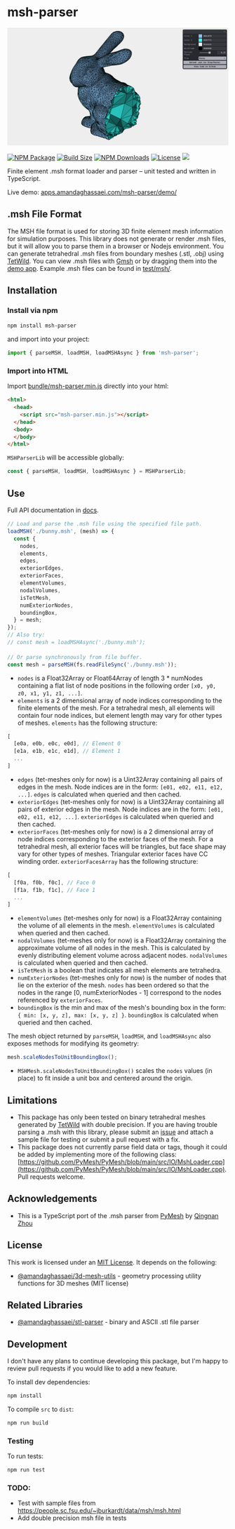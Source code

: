 # msh-parser
[![msh-parser main image](./main-image.jpg)](https://apps.amandaghassaei.com/msh-parser/demo/)

[![NPM Package](https://img.shields.io/npm/v/msh-parser)](https://www.npmjs.com/package/msh-parser)
[![Build Size](https://img.shields.io/bundlephobia/min/msh-parser)](https://bundlephobia.com/result?p=msh-parser)
[![NPM Downloads](https://img.shields.io/npm/dw/msh-parser)](https://www.npmtrends.com/msh-parser)
[![License](https://img.shields.io/npm/l/msh-parser)](https://github.com/amandaghassaei/msh-parser/blob/main/LICENSE.txt)
![](https://img.shields.io/badge/Coverage-98%25-83A603.svg?prefix=$coverage$)

Finite element .msh format loader and parser – unit tested and written in TypeScript.

Live demo: [apps.amandaghassaei.com/msh-parser/demo/](https://apps.amandaghassaei.com/msh-parser/demo/)


## .msh File Format

The MSH file format is used for storing 3D finite element mesh information for simulation purposes.  This library does not generate or render .msh files, but it will allow you to parse them in a browser or Nodejs environment.  You can generate tetrahedral .msh files from boundary meshes (.stl, .obj) using [TetWild](https://wildmeshing.github.io/tetwild/).  You can view .msh files with [Gmsh](https://gmsh.info/) or by dragging them into the [demo app](https://apps.amandaghassaei.com/msh-parser/demo/).  Example .msh files can be found in [test/msh/](https://github.com/amandaghassaei/msh-parser/tree/main/test/msh).


## Installation

### Install via npm

```sh
npm install msh-parser
```

and import into your project:

```js
import { parseMSH, loadMSH, loadMSHAsync } from 'msh-parser';
```

### Import into HTML

Import [bundle/msh-parser.min.js](https://github.com/amandaghassaei/msh-parser/blob/main/dist/msh-parser.min.js) directly into your html:

```html
<html>
  <head>
    <script src="msh-parser.min.js"></script>
  </head>
  <body>
  </body>
</html>
```

`MSHParserLib` will be accessible globally:

```js
const { parseMSH, loadMSH, loadMSHAsync } = MSHParserLib;
```


## Use

Full API documentation in [docs](https://github.com/amandaghassaei/msh-parser/blob/main/docs/).

```js
// Load and parse the .msh file using the specified file path.
loadMSH('./bunny.msh', (mesh) => {
  const {
    nodes,
    elements,
    edges,
    exteriorEdges,
    exteriorFaces,
    elementVolumes,
    nodalVolumes,
    isTetMesh,
    numExteriorNodes,
    boundingBox,
  } = mesh;
});
// Also try:
// const mesh = loadMSHAsync('./bunny.msh');

// Or parse synchronously from file buffer.
const mesh = parseMSH(fs.readFileSync('./bunny.msh'));
```

- `nodes` is a Float32Array or Float64Array of length 3 * numNodes containing a flat list of node positions in the following order `[x0, y0, z0, x1, y1, z1, ...]`.
- `elements` is a 2 dimensional array of node indices corresponding to the finite elements of the mesh.  For a tetrahedral mesh, all elements will contain four node indices, but element length may vary for other types of meshes.  `elements` has the following structure:
```js
[
  [e0a, e0b, e0c, e0d], // Element 0
  [e1a, e1b, e1c, e1d], // Element 1
  ...
]
```
- `edges` (tet-meshes only for now) is a Uint32Array containing all pairs of edges in the mesh.  Node indices are in the form: `[e01, e02, e11, e12, ...]`.  `edges` is calculated when queried and then cached.
- `exteriorEdges` (tet-meshes only for now) is a Uint32Array containing all pairs of exterior edges in the mesh.  Node indices are in the form: `[e01, e02, e11, e12, ...]`.  `exteriorEdges` is calculated when queried and then cached.
- `exteriorFaces` (tet-meshes only for now) is a 2 dimensional array of node indices corresponding to the exterior faces of the mesh.  For a tetrahedral mesh, all exterior faces will be triangles, but face shape may vary for other types of meshes.  Triangular exterior faces have CC winding order.  `exteriorFacesArray` has the following structure:
```js
[
  [f0a, f0b, f0c], // Face 0
  [f1a, f1b, f1c], // Face 1
  ...
]
```
- `elementVolumes` (tet-meshes only for now) is a Float32Array containing the volume of all elements in the mesh.  `elementVolumes` is calculated when queried and then cached.
- `nodalVolumes` (tet-meshes only for now) is a Float32Array containing the approximate volume of all nodes in the mesh.  This is calculated by evenly distributing element volume across adjacent nodes.  `nodalVolumes` is calculated when queried and then cached.
- `isTetMesh` is a boolean that indicates all mesh elements are tetrahedra.
- `numExteriorNodes` (tet-meshes only for now) is the number of nodes that lie on the exterior of the mesh.  `nodes` has been ordered so that the nodes in the range [0, numExteriorNodes - 1] correspond to the nodes referenced by `exteriorFaces`.
- `boundingBox` is the min and max of the mesh's bounding box in the form: `{ min: [x, y, z], max: [x, y, z] }`.  `boundingBox` is calculated when queried and then cached.


The mesh object returned by `parseMSH`, `loadMSH`, and `loadMSHAsync` also exposes methods for modifying its geometry:

```js
mesh.scaleNodesToUnitBoundingBox();
```

- `MSHMesh.scaleNodesToUnitBoundingBox()` scales the `nodes` values (in place) to fit inside a unit box and centered around the origin.


## Limitations

- This package has only been tested on binary tetrahedral meshes generated by [TetWild](https://wildmeshing.github.io/tetwild/) with double precision.  If you are having trouble parsing a .msh with this library, please submit an [issue](https://github.com/amandaghassaei/msh-parser/issues) and attach a sample file for testing or submit a pull request with a fix.
- This package does not currently parse field data or tags, though it could be added by implementing more of the following class: [https://github.com/PyMesh/PyMesh/blob/main/src/IO/MshLoader.cpp](https://github.com/PyMesh/PyMesh/blob/main/src/IO/MshLoader.cpp).  Pull requests welcome.


## Acknowledgements

- This is a TypeScript port of the .msh parser from [PyMesh](https://github.com/PyMesh/PyMesh) by [Qingnan Zhou](https://research.adobe.com/person/qingnan-zhou/)


## License

This work is licensed under an [MIT License](https://github.com/amandaghassaei/msh-parser/blob/main/LICENSE.txt).  It depends on the following:

- [@amandaghassaei/3d-mesh-utils](https://www.npmjs.com/package/@amandaghassaei/3d-mesh-utils) - geometry processing utility functions for 3D meshes (MIT license)


## Related Libraries

- [@amandaghassaei/stl-parser](https://www.npmjs.com/package/@amandaghassaei/stl-parser) - binary and ASCII .stl file parser


## Development

I don't have any plans to continue developing this package, but I'm happy to review pull requests if you would like to add a new feature.

To install dev dependencies:

```sh
npm install
```

To compile `src` to `dist`:

```sh
npm run build
```

### Testing

To run tests:

```sh
npm run test
```


### TODO:

- Test with sample files from https://people.sc.fsu.edu/~jburkardt/data/msh/msh.html
- Add double precision msh file in tests
